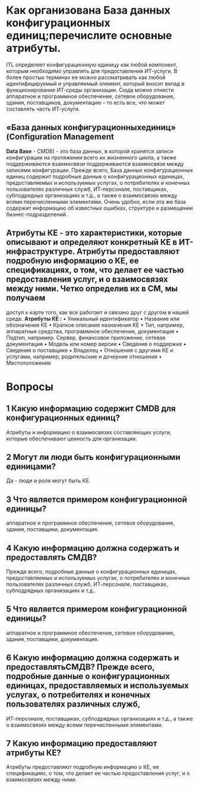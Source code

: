 # Как организована База данных конфигурационных единиц;перечислите основные атрибуты.
ITL определяет конфигурационную единицу как любой компонент, которым необходимо управлять для предоставления ИТ-услуги.
В более простых терминах ее можно рассматривать как любой идентифицируемый и управляемый элемент, 
который вносит вклад в функционирование ИТ-среды организации. 
Сюда можно отнести аппаратное и программное обеспечение, сетевое оборудование, здания, поставщиков, документацию - то есть все, что может составлять часть ИТ-услуги.
## «База данных конфигурационныхединиц» (Configuration Management
**Data Base** - CMDB) - это база
данных, в которой хранятся записи конфигурации на протяжении всего их жизненного цикла, а также поддерживаются взаимосвязи
поддерживаются взаимосвязи между записями конфигурации.
Прежде всего, База данных конфигурационных единиц содержит подробные данные о конфигурационных единицах, предоставляемых и используемых услугах, о потребителях и конечных пользователях различных служб,
ИТ-персонале, поставщиках, субподрядных организациях и т.д., а также о взаимосвязях между всеми перечисленными элементами. Очень удобно, если эта же база содержит информацию об известных ошибках, структуре и размещении бизнес-подразделений.
## Атрибуты КЕ - это характеристики, которые описывают и определяют конкретный КЕ в ИТ-инфраструктуре. Атрибуты предоставляют подробную информацию о КЕ, ее спецификациях, о том, что делает ее частью предоставления услуг, и о взаимосвязях между ними. Четко определив их в СМ, мы получаем
доступ к карте того, как все работает и связано друг с другом в нашей среде. 
**Атребуты КЕ :** 
• Уникальный идентификатор
• Название или обозначение КЕ
• Краткое описание назначения КЕ
• Тип, например, аппаратные средства, программное обеспечение, документация
• Подтип, например. Сервер, финансовое приложение, сетевая документация
• Модель или номер версии
• Сведения о поддержке
• Сведения о поставщике
• Владелец
• Отношения с другими КЕ и услугами, например, родительские и дочерние отношения
• Местоположение 

# Вопросы
## 1 Какую информацию содержит CMDB для конфигурационных единиц?
Атрибуты и информацию о взаимосвязях составляющих услуги, которые обеспечивают ценность для организации. 
## 2 Могут ли люди быть конфигурационными единицами?
Да - люди и роли могут быть КЕ.
## 3 Что является примером конфигурационной единицы?
аппаратное и программное обеспечение, сетевое оборудование, здания, поставщики, документация.
## 4 Какую информацию должна содержать и предоставлять СМДВ? 
Прежде всего, подробные данные о конфигурационных единицах, предоставляемых и используемых услугах, о потребителях и конечных пользователях различных служб,
ИТ-персонале, поставщиках, субподрядных организациях и т.д..
## 5 Что является примером конфигурационной единицы?
аппаратное и программное обеспечение, сетевое оборудование, здания, поставщики, документация.
## 6 Какую информацию должна содержать и предоставлятьСМДВ? Прежде всего, подробные данные о конфигурационных единицах, предоставляемых и используемых услугах, о потребителях и конечных пользователях различных служб,
ИТ-персонале, поставщиках, субподрядных организациях и т.д., а также о взаимосвязях между всеми перечисленными элементами.
## 7 Какую информацию предоставляют атрибуты КЕ?
Атрибуты предоставляют подробную информацию о КЕ, ее спецификациях, о том, что делает ее частью предоставления услуг, и о взаимосвязях между ними.
